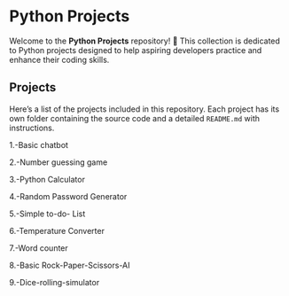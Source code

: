 # Python Projects

Welcome to the **Python Projects** repository! 🎉 This collection is dedicated to Python projects designed to help aspiring developers practice and enhance their coding skills. 

## Projects

Here’s a list of the projects included in this repository. Each project has its own folder containing the source code and a detailed `README.md` with instructions.

1.-Basic chatbot

2.-Number guessing game

3.-Python Calculator

4.-Random Password Generator

5.-Simple to-do- List

6.-Temperature Converter

7.-Word counter

8.-Basic Rock-Paper-Scissors-AI

9.-Dice-rolling-simulator

